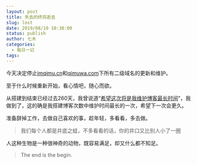 ```yaml
---
layout: post
title: 失去的终将逝去
slug: lost
date: 2019/08/10 10:38:00
status: publish
author: 七木
categories: 
  - 每日一记
tags: 
---
```



今天决定停止[imqimu.cn][1]和[qimuwa.com][2]下所有二级域名的更新和维护。

至于什么时候重新开始，看心情吧，随心而欲。

从搭建到结束已经过去260天，我曾说道“[希望这次将是我维护博客最长时间][3]”，我做到了，这的确是我搭建博客次数中维护时间最长的一次，希望下一次会更久。

准备辞掉工作，去做自己喜欢的事，趁年轻，多看看，多去做。

> 我们每个人都是井底之蛙，不多看看的话，你的井口又比别人小了一圈

人这种生物是一种很神奇的动物，既容易满足，却又什么都不知足。

> The end is the begin.

  [1]: https://www.imqimu.cn
  [2]: https://www.qimuwa.com
  [3]: https://blog.imqimu.cn/about.html
